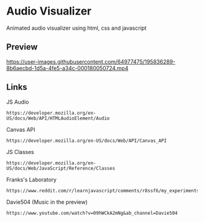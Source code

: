 # Audio Visualizer 

Animated audio visualizer using html, css and javascript

## Preview 

https://user-images.githubusercontent.com/64977475/195836289-8b6aecbd-1d5a-4fe5-a34c-000180050724.mp4

## Links

JS Audio
```
https://developer.mozilla.org/en-US/docs/Web/API/HTMLAudioElement/Audio
```
Canvas API 
```
https://developer.mozilla.org/en-US/docs/Web/API/Canvas_API
```
JS Classes
```
https://developer.mozilla.org/en-US/docs/Web/JavaScript/Reference/Classes
```
Franks's Laboratory
```
https://www.reddit.com/r/learnjavascript/comments/r8ssf6/my_experiments_with_vanilla_javascript_audio/
```
Davie504 (Music in the preview)
```
https://www.youtube.com/watch?v=09hWCkA2mNg&ab_channel=Davie504
```
